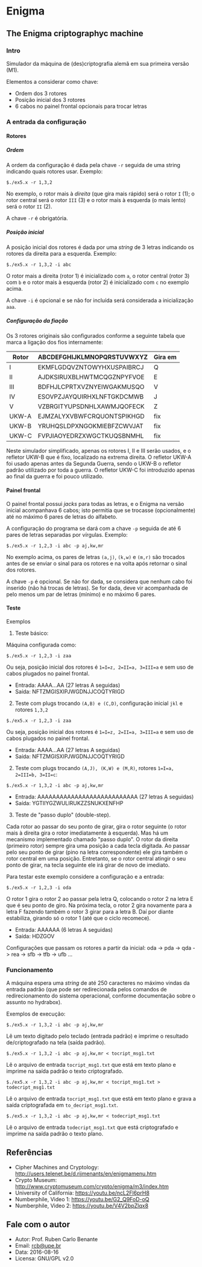 # Enigma
## The Enigma criptographyc machine

### Intro

Simulador da máquina de (des)criptografia alemã em sua primeira versão (M1).

Elementos a considerar como chave:

* Ordem dos 3 rotores
* Posição inicial dos 3 rotores
* 6 cabos no painel frontal opcionais para trocar letras

### A entrada da configuração

#### Rotores

##### Ordem

A ordem da configuração é dada pela chave `-r` seguida de uma string indicando quais rotores usar. Exemplo:

```
$./ex5.x -r 1,3,2
```

No exemplo, o rotor mais à _direita_ (que gira mais rápido) será o rotor `I` (1); o rotor central será o rotor `III` (3) e o rotor mais à esquerda (o mais lento) será o rotor `II` (2).

A chave `-r` é obrigatória.

##### Posição inicial

A posição inicial dos rotores é dada por uma _string_ de 3 letras indicando os rotores da direita para a esquerda. Exemplo:


```
$./ex5.x -r 1,3,2 -i abc
```

O rotor mais a direita (rotor 1) é inicializado com `a`, o rotor central (rotor 3) com `b` e o rotor mais à esquerda (rotor 2) é inicializado com `c` no exemplo acima.

A chave `-i` é opcional e se não for incluída será considerada a inicialização `aaa`.

##### Configuração da fiação

Os 3 rotores originais são configurados conforme a seguinte tabela que marca a ligação dos fios internamente:

Rotor | ABCDEFGHIJKLMNOPQRSTUVWXYZ | Gira em
------|----------------------------|--------
I     | EKMFLGDQVZNTOWYHXUSPAIBRCJ |  Q
II    | AJDKSIRUXBLHWTMCQGZNPYFVOE |  E
III   | BDFHJLCPRTXVZNYEIWGAKMUSQO |  V
IV    | ESOVPZJAYQUIRHXLNFTGKDCMWB |  J
V     | VZBRGITYUPSDNHLXAWMJQOFECK |  Z
UKW-A | EJMZALYXVBWFCRQUONTSPIKHGD | fix
UKW-B | YRUHQSLDPXNGOKMIEBFZCWVJAT | fix
UKW-C | FVPJIAOYEDRZXWGCTKUQSBNMHL | fix

Neste simulador simplificado, apenas os rotores I, II e III serão usados, e o refletor UKW-B que é fixo, localizado na extrema direita. O refletor UKW-A foi usado apenas antes da Segunda Guerra, sendo o UKW-B o refletor padrão utilizado por toda a guerra. O refletor UKW-C foi introduzido apenas ao final da guerra e foi pouco utilizado.

#### Painel frontal

O painel frontal possui _jacks_ para todas as letras, e o Enigma na versão inicial acompanhava 6 cabos; isto permitia que se trocasse (opcionalmente) até no máximo 6 pares de letras do alfabeto.

A configuração do programa se dará com a chave `-p` seguida de até 6 pares de letras separadas por vírgulas. Exemplo:

```
$./ex5.x -r 1,2,3 -i abc -p aj,kw,mr
```

No exemplo acima, os pares de letras `(a,j)`, `(k,w)` e `(m,r)` são trocados antes de se enviar o sinal para os rotores e na volta após retornar o sinal dos rotores.

A chave `-p` é opcional. Se não for dada, se considera que nenhum cabo foi inserido (não há trocas de letras). Se for dada, deve vir acompanhada de pelo menos um par de letras (mínimo) e no máximo 6 pares.

#### Teste

Exemplos

1. Teste básico:

Máquina configurada como:

```
$./ex5.x -r 1,2,3 -i zaa
```

Ou seja, posição inicial dos rotores é `1=I=z, 2=II=a, 3=III=a` e sem uso de cabos plugados no painel frontal.

* Entrada: AAAA...AA (27 letras A seguidas)
* Saída: NFTZMGISXIPJWGDNJJCOQTYRIGD

2. Teste com plugs trocando `(A,B) e (C,D)`, configuração inicial `jkl` e rotores `1,3,2`

```
$./ex5.x -r 1,2,3 -i zaa
```

Ou seja, posição inicial dos rotores é `1=I=z, 2=II=a, 3=III=a` e sem uso de cabos plugados no painel frontal.

* Entrada: AAAA...AA (27 letras A seguidas)
* Saída: NFTZMGISXIPJWGDNJJCOQTYRIGD

2. Teste com plugs trocando `(A,J), (K,W) e (M,R)`, rotores `1=I=a, 2=III=b, 3=II=c`:

```
$./ex5.x -r 1,3,2 -i abc -p aj,kw,mr
```

* Entrada: AAAAAAAAAAAAAAAAAAAAAAAAAAA (27 letras A seguidas)
* Saída:   YGTIIYGZWULIRUKZZSNUKXENFHP

3. Teste de "passo duplo" (double-step).

Cada rotor ao passar do seu ponto de girar, gira o rotor seguinte (o rotor mais à direita gira o rotor imediatamente à esquerda). Mas há um mecanismo implementado chamado "passo duplo". O rotor da direita (primeiro rotor) sempre gira uma posição a cada tecla digitada. Ao passar pelo seu ponto de girar (pino na letra correspondente) ele gira também o rotor central em uma posição. Entretanto, se o rotor central atingir o seu ponto de girar, na tecla seguinte ele irá girar de novo de imediato.

Para testar este exemplo considere a configuração e a entrada:

```
$./ex5.x -r 1,2,3 -i oda
```

O rotor 1 gira o rotor 2 ao passar pela letra Q, colocando o rotor 2 na letra E que é seu ponto de giro. Na próxima tecla, o rotor 2 gira novamente para a letra F fazendo também o rotor 3 girar para a letra B. Daí por diante estabiliza, girando só o rotor 1 (até que o ciclo recomece).    

* Entrada: AAAAAA (6 letras A seguidas)
* Saída:   HDZGOV

Configurações que passam os rotores a partir da inicial: oda -> pda -> qda -> rea -> sfb -> tfb -> ufb ...

### Funcionamento

A máquina espera uma _string_ de até 250 caracteres no máximo vindas da entrada padrão (que pode ser redirecionada pelos comandos de redirecionamento do sistema operacional, conforme documentação sobre o assunto no hydrabox).

Exemplos de execução:

```
$./ex5.x -r 1,3,2 -i abc -p aj,kw,mr
```

Lê um texto digitado pelo teclado (entrada padrão) e imprime o resultado de/criptografado na tela (saída padrão).

```
$./ex5.x -r 1,3,2 -i abc -p aj,kw,mr < tocript_msg1.txt
```

Lê o arquivo de entrada `tocript_msg1.txt` que está em texto plano e imprime na saída padrão o texto criptografado.

```
$./ex5.x -r 1,3,2 -i abc -p aj,kw,mr < tocript_msg1.txt > todecript_msg1.txt
```

Lê o arquivo de entrada `tocript_msg1.txt` que está em texto plano e grava a saída criptografada em `to_decript_msg1.txt`.

```
$./ex5.x -r 1,3,2 -i abc -p aj,kw,mr < todecript_msg1.txt
```

Lê o arquivo de entrada `todecript_msg1.txt` que está criptografado e imprime na saída padrão o texto plano.

## Referências

* Cipher Machines and Cryptology: http://users.telenet.be/d.rijmenants/en/enigmamenu.htm
* Crypto Museum: http://www.cryptomuseum.com/crypto/enigma/m3/index.htm
* University of California: https://youtu.be/ncL2Fl6prH8
* Numberphile, Video 1: https://youtu.be/G2_Q9FoD-oQ
* Numberphile, Video 2: https://youtu.be/V4V2bpZlqx8

## Fale com o autor

* Autor: Prof. Ruben Carlo Benante
* Email: rcb@upe.br
* Data: 2016-08-16
* Licensa: GNU/GPL v2.0

